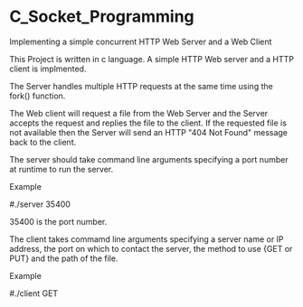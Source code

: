 # C_Socket_Programming
Implementing a simple concurrent HTTP Web Server and a Web Client

This Project is written in c language. A simple HTTP Web server and a HTTP client is implmented.

The Server handles multiple HTTP requests at the same time using the fork() function. 

The Web client will request a file from the Web Server and the Server accepts the request and replies 
the file to the client. If the requested file is not available then the Server will send an HTTP "404 Not Found"
message back to the client.

The server should take command line arguments specifying a port number at runtime to run the server.

Example

#./server 35400   

35400 is the port number.

The client takes commamd line arguments specifying a server name or IP address, the port on which to contact the server,
the method to use {GET or PUT} and the path of the file.

Example

#./client <server IP> <server port number> GET <filename>
  
  

